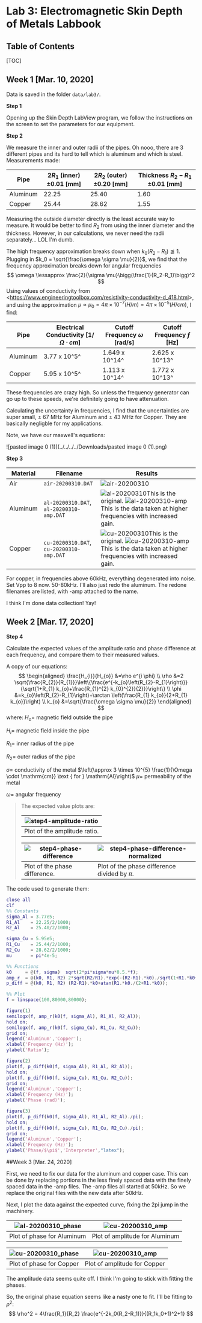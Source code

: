 # Lab 3: Electromagnetic Skin Depth of Metals Labbook

## Table of Contents

[TOC]

## Week 1 [Mar. 10, 2020]

Data is saved in the folder ```data/lab3/```.

**Step 1**

Opening up the Skin Depth LabView program, we follow the instructions on the screen to set the parameters for our equipment.

**Step 2**

We measure the inner and outer radii of the pipes. Oh nooo, there are 3 different pipes and its hard to tell which is aluminum and which is steel. Measurements made:

| Pipe     | $2R_1$ (inner) $\pm 0.01$ [mm] | $2R_2$ (outer) $\pm 0.20$ [mm] | Thickness $R_2 - R_1$ $\pm 0.01$ [mm] |
| -------- | ------------------------------ | ------------------------------ | ------------------------------------- |
| Aluminum | 22.25                          | 25.40                          | 1.60                                  |
| Copper   | 25.44                          | 28.62                          | 1.55                                  |

Measuring the outside diameter directly is the least accurate way to measure. It would be better to find $R_2$ from using the inner diameter and the thickness. However, in our calculations, we never need the radii separately… LOL I'm dumb. 

The high frequency approximation breaks down when $k_0(R_2 - R_1)\lessapprox 1$. Plugging in $k_0 = \sqrt{\frac{\omega \sigma \mu}{2}}$, we find that the frequency approximation breaks down for angular frequencies
$$
\omega \lessapprox \frac{2}{\sigma \mu}\bigg(\frac{1}{R_2-R_1}\bigg)^2
$$
Using values of conductivity from <<https://www.engineeringtoolbox.com/resistivity-conductivity-d_418.html>>, and using the approximation $\mu \approx \mu_0 = 4π \times10^{−7} (H/m) = 4π \times10^{−5} (H/cm)$, I find:

| Pipe     | Electrical Conductivity [$1/\Omega\cdot cm$] | Cutoff Frequency $\omega$ [rad/s] | Cutoff Frequency $f$ [Hz] |
| -------- | ---------------------------------------- | --------------------------------- | ------------------------- |
| Aluminum | 3.77 x 10^5^                             | 1.649 x 10^14^                    | 2.625 x 10^13^            |
| Copper   | 5.95 x 10^5^                             | 1.113 x 10^14^                    | 1.772 x 10^13^            |

These frequencies are crazy high. So unless the frequency generator can go up to these speeds, we're definitely going to have attenuation.

Calculating the uncertainty in frequencies, I find that the uncertainties are super small, $\pm$ 67 MHz for Aluminum and $\pm$ 43 MHz for Copper. They are basically negligble for my applications.

Note, we have our maxwell's equations:



![pasted image 0 (1)](../../../../Downloads/pasted image 0 (1).png)

**Step 3**

| Material | Filename                                 | Results                                  |
| -------- | ---------------------------------------- | ---------------------------------------- |
| Air      | ```air-20200310.DAT```                   | ![air-20200310](../../data/lab3/air-20200310.bmp) |
| Aluminum | ```al-20200310.DAT```, ```al-20200310-amp.DAT``` | ![al-20200310](../../data/lab3/al-20200310.bmp)This is the original. ![al-20200310-amp](../../data/lab3/al-20200310-amp.bmp)This is the data taken at higher frequencies with increased gain. |
| Copper   | ```cu-20200310.DAT```, ```cu-20200310-amp.DAT``` | ![cu-20200310](../../data/lab3/cu-20200310.bmp)This is the original. ![cu-20200310-amp](../../data/lab3/cu-20200310-amp.bmp)This is the data taken at higher frequencies with increased gain. |

For copper, in frequencies above 60kHz, everything degenerated into noise. Set Vpp to 8 now. 50-80kHz. I'll also just redo the aluminum. The redone filenames are listed, with -amp attached to the name. 

I think I'm done data collection! Yay!

## Week 2 [Mar. 17, 2020]

**Step 4**

Calculate the expected values of the amplitude ratio and phase difference at each frequency, and compare them to their measured values.

A copy of our equations:
$$
\begin{aligned}
\frac{H_{i}}{H_{o}} &=\rho e^{i \phi} \\
\rho &=2 \sqrt{\frac{R_{2}}{R_{1}}}\left\{\frac{e^{-k_{o}\left(R_{2}-R_{1}\right)}}{\sqrt{1+R_{1} k_{o}+\frac{R_{1}^{2} k_{0}^{2}}{2}}}\right\} \\
\phi &=k_{o}\left(R_{2}-R_{1}\right)+\arctan \left(\frac{R_{1} k_{o}}{2+R_{1} k_{o}}\right) \\
k_{o} &=\sqrt{\frac{\omega \sigma \mu}{2}}
\end{aligned}
$$
where:
$H_{o}=$ magnetic field outside the pipe 

$H_{i}=$ magnetic field inside the pipe

$R_{1}=$ inner radius of the pipe 

$R_{2}=$ outer radius of the pipe 

$\sigma=$ conductivity of the metal $\left(\approx 3 \times 10^{5} \frac{1}{\Omega \cdot \mathrm{cm}} \text { for } \mathrm{Al}\right)$
$\mu=$ permeability of the metal 

$\omega=$ angular frequency

>   The expected value plots are:
>
>   | ![step4-amplitude-ratio](../../data/lab3/img/step4-amplitude-ratio.png) |
>   | ---------------------------------------- |
>   | Plot of the amplitude ratio.             |
>
>   | ![step4-phase-difference](../../data/lab3/img/step4-phase-difference.png) | ![step4-phase-difference-normalized](../../data/lab3/img/step4-phase-difference-normalized.png) |
>   | ---------------------------------------- | ---------------------------------------- |
>   | Plot of the phase difference.            | Plot of the phase difference divided by $\pi$. |
>

The code used to generate them:

```matlab
close all
clf
%% Constants
sigma_Al = 3.77e5;
R1_Al    = 22.25/2/1000; 
R2_Al    = 25.40/2/1000; 

sigma_Cu = 5.95e5; 
R1_Cu    = 25.44/2/1000; 
R2_Cu    = 28.62/2/1000; 
mu       = pi*4e-5;

%% Functions
k0     = @(f, sigma)  sqrt(2*pi*sigma*mu*0.5.*f);
amp_r  = @(k0, R1, R2) 2*sqrt(R2/R1).*exp(-(R2-R1).*k0)./sqrt(1+R1.*k0+0.5.*(R1.*k0).^2);
p_diff = @(k0, R1, R2) (R2-R1).*k0+atan(R1.*k0./(2+R1.*k0));

%% Plot
f = linspace(100,80000,80000);

figure(1)
semilogx(f, amp_r(k0(f, sigma_Al), R1_Al, R2_Al));
hold on;
semilogx(f, amp_r(k0(f, sigma_Cu), R1_Cu, R2_Cu));
grid on;
legend('Aluminum','Copper');
xlabel('Frequency (Hz)');
ylabel('Ratio');

figure(2)
plot(f, p_diff(k0(f, sigma_Al), R1_Al, R2_Al));
hold on;
plot(f, p_diff(k0(f, sigma_Cu), R1_Cu, R2_Cu));
grid on;
legend('Aluminum','Copper');
xlabel('Frequency (Hz)');
ylabel('Phase (rad)');

figure(3)
plot(f, p_diff(k0(f, sigma_Al), R1_Al, R2_Al)./pi);
hold on;
plot(f, p_diff(k0(f, sigma_Cu), R1_Cu, R2_Cu)./pi);
grid on;
legend('Aluminum','Copper');
xlabel('Frequency (Hz)');
ylabel('Phase/$\pi$','Interpreter',"latex");
```

##Week 3 [Mar. 24, 2020]

First, we need to fix our data for the aluminum and copper case. This can be done by replacing portions in the less finely spaced data with the finely spaced data in the -amp files. The -amp files all started at 50kHz. So we replace the original files with the new data after 50kHz. 

Next, I plot the data against the expected curve, fixing the 2pi jump in the machinery. 

| ![al-20200310_phase](../../data/lab3/al-20200310_phase.png) | ![cu-20200310_amp](../../data/lab3/cu-20200310_amp.png) |
| ---------------------------------------- | ---------------------------------------- |
| Plot of phase for Aluminum               | Plot of amplitude for Aluminum           |

| ![cu-20200310_phase](../../data/lab3/cu-20200310_phase.png) | ![cu-20200310_amp](../../data/lab3/cu-20200310_amp.png) |
| ---------------------------------------- | ---------------------------------------- |
| Plot of phase for Copper                 | Plot of amplitude for Copper             |

The amplitude data seems quite off. I think I'm going to stick with fitting the phases.

So, the original phase equation seems like a nasty one to fit. I'll be fitting to $\rho^2$:
$$
\rho^2 = 4\frac{R_1}{R_2} \frac{e^{-2k_0(R_2-R_1)}}{(R_1k_0+1)^2+1}
$$
